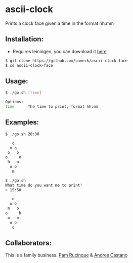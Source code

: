 # ascii-clock

Prints a clock face given a time in the format hh:mm

## Installation:

- Requires leiningen, you can download it [here](http://leiningen.org/)

```bash
$ git clone https://github.com/pameck/ascii-clock-face
$ cd ascii-clock-face
```

## Usage:

```bash
$ ./go.sh [time]

Options:
time      The time to print, format hh:mm
```

## Examples:
```bash
$ ./go.sh 20:30

   o
  o o
 o   o
o     o
 h   o
  o o
   m
```


```bash
$ ./go.sh
What time do you want me to print?
> 15:50

   o
  o o
 m   o
o     h
 o   o
  o o
   o
```

## Collaborators:
This is a family business:
[Pam Rucinque](https://github.com/pameck) & [Andres Castano](https://github.com/afcastano)